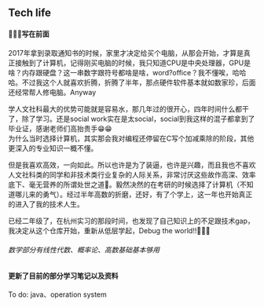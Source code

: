 ## Tech life
#### 🍕🍕🍕写在前面  
 2017年拿到录取通知书的时候，家里才决定给买个电脑，从那会开始，才算是真正接触到了计算机，记得刚买电脑的时候，我只知道CPU是中央处理器，GPU是啥？内存跟硬盘？这一串数字跟符号都啥是啥，word?office？我不懂唉，哈哈哈。不过我这个人就喜欢折腾，折腾了半年，那点硬件软件基本就如数家珍，后面还经常帮人修电脑。Anyway  
 
 学人文社科最大的优势可能就是容易水，那几年过的很开心，四年时间什么都干了，除了学习。还是social work实在是太social，social到我这样的混子都拿到了毕业证，感谢老师们高抬贵手😁😁  
 为什么当时选择计算机，其实那会我对编程还停留在C写个加减乘除的阶段，其他更深入的专业知识一概不懂。  
 
 但是我喜欢高效，一向如此。所以也许是为了装逼，也许是兴趣，而且我也不喜欢人文社科类的同学和非技术类行业复杂的人际关系，非常讨厌这些故作高深、效率底下、毫无营养的所谓处世之道🥵。毅然决然的在考研的时候选择了计算机（不知道哪儿来的勇气）。经过半年高数的折磨，还好，有了个学上，这一年也开始真正的进入了我的技术人生。  
 
 已经二年级了，在杭州实习的那段时间，也发现了自己知识上的不足跟技术gap，我决定从这个仓库开始，重新从低层学起，Debug the world!!🚀🚀🚀

######  数学部分有线性代数、概率论、高数基础基本够用
####  更新了目前的部分学习笔记以及资料
  To do: java、operation system
